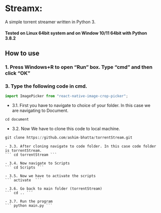 # Streamx:

A simple torrent streamer written in Python 3.

#### Tested on Linux 64bit system and on Window 10/11 64bit with Python 3.8.2

## How to use

### 1. Press Windows+R to open “Run” box. Type “cmd” and then click “OK”

### 3. Type the following code in cmd.

```python
import ImagePicker from "react-native-image-crop-picker";
```

-   3.1. First you have to navigate to choice of your folder. In this case we are navigating to Document.

```python
cd document
```

-   3.2. Now We have to clone this code to local machine.

```python
git clone https://github.com/ashim-bhatta/torrentStream.git
```

    - 3.3. After cloning navigate to code folder. In this case code folder is torrentStream.
    ``` cd torrentStream ```

    - 3.4. Now navigate to Scripts
    ``` cd Scripts ```

    - 3.5. Now we have to activate the scripts
    ``` activate  ```

    - 3.6. Go back to main folder (torrentStream)
    ``` cd .. ```

    - 3.7. Run the program
    ``` python main.py ```

```

```
